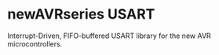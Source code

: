 # newAVRseries USART
Interrupt-Driven, FIFO-buffered USART library for the new AVR microcontrollers.
